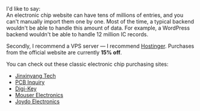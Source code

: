 I'd like to say:  
An electronic chip website can have tens of millions of entries, and you can't manually import them one by one. Most of the time, a typical backend wouldn't be able to handle this amount of data. For example, a WordPress backend wouldn't be able to handle 12 million IC records.  

Secondly, I recommend a VPS server — I recommend [Hostinger](https://www.hostinger.com). Purchases from the official website are currently **15% off**.  

You can check out these classic electronic chip purchasing sites:  
- [Jinxinyang Tech](https://www.szjxy-ic.com/)  
- [PCB Inquiry](https://www.pcbinq.com/)  
- [Digi-Key](https://www.digikey.com/)  
- [Mouser Electronics](https://www.mouser.com/)  
- [Joydo Electronics](https://www.joydo-ele.com/)
